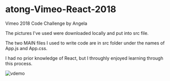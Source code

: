 # atong-Vimeo-React-2018
Vimeo 2018 Code Challenge by Angela

The pictures I've used were downloaded locally and put into src file.

The two MAIN files I used to write code are in src folder under the names of App.js and App.css.

I had no prior knowledge of React, but I throughly enjoyed learning through this process.

![vdemo](https://user-images.githubusercontent.com/44310079/47385073-0d0bf400-d6d7-11e8-8500-b12849f72d35.gif)
